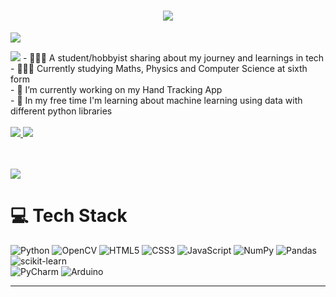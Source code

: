 <!-- [About me section](https://readme-typing-svg.herokuapp.com/demo/)-->
<h1 align="center" style="color: white;">
    <img src="https://readme-typing-svg.herokuapp.com?font=Fira+Code&size=25&pause=1000&color=F7F7F7&center=true&random=false&width=435&lines=Hi+There!+%F0%9F%91%8B;I'm+Rudra+Patel" />
</h1>

[![](https://visitcount.itsvg.in/api?id=rudrapatel08&icon=0&color=5)](https://visitcount.itsvg.in)


<!-- ABOUT ME-->

<img src="https://readme-typing-svg.herokuapp.com?font=Fira+Code&pause=1000&color=F7F7F7&repeat=false&random=false&width=435&height=27&lines=About+Me"/>
- 👩🏻‍💻 A student/hobbyist sharing about my journey and learnings in tech <br/>
- 👩🏻‍🎓 Currently studying Maths, Physics and Computer Science at sixth form <br/>
- 🔭 I’m currently working on my Hand Tracking App<br/>
- 🧠 In my free time I'm learning about machine learning using data with different python libraries <br/> <br/>

<div > 
  <a href="https://linkedin.com/in/pedro-sales-muniz" >
    <img src="https://img.shields.io/badge/LinkedIn-0077B5?style=for-the-badge&logo=linkedin&logoColor=white" target="blank" />
  </a>
  <a href="https://rudrapatel08.github.io">
     <img src="https://img.shields.io/badge/Portfolio-FF5722?style=for-the-badge&logo=todoist&logoColor=white" target="blank" /> <!-- sqlite, safari, google-chrome are other good icon options -->
  </a>
</div> <br/> <br/>

<!-- STATS BAR-->
![](https://github-readme-stats.vercel.app/api?username=rudrapatel08&theme=dark&hide_border=false&include_all_commits=true&count_private=true&show_all_commits=true)<br/>


# 💻 Tech Stack
![Python](https://img.shields.io/badge/python-3670A0?style=for-the-badge&logo=python&logoColor=ffdd54)
![OpenCV](https://img.shields.io/badge/opencv-%23white.svg?style=for-the-badge&logo=opencv&logoColor=white) 
![HTML5](https://img.shields.io/badge/html5-%23E34F26.svg?style=for-the-badge&logo=html5&logoColor=white) 
![CSS3](https://img.shields.io/badge/css3-%231572B6.svg?style=for-the-badge&logo=css3&logoColor=white)
![JavaScript](https://img.shields.io/badge/javascript-%23323330.svg?style=for-the-badge&logo=javascript&logoColor=%23F7DF1E) 
![NumPy](https://img.shields.io/badge/numpy-%23013243.svg?style=for-the-badge&logo=numpy&logoColor=white) 
![Pandas](https://img.shields.io/badge/pandas-%23150458.svg?style=for-the-badge&logo=pandas&logoColor=white)
![scikit-learn](https://img.shields.io/badge/scikit--learn-%23F7931E.svg?style=for-the-badge&logo=scikit-learn&logoColor=white) <br/>
![PyCharm](https://img.shields.io/badge/pycharm-143?style=for-the-badge&logo=pycharm&logoColor=black&color=black&labelColor=green)
![Arduino](https://img.shields.io/badge/-Arduino-00979D?style=for-the-badge&logo=Arduino&logoColor=white)

---

